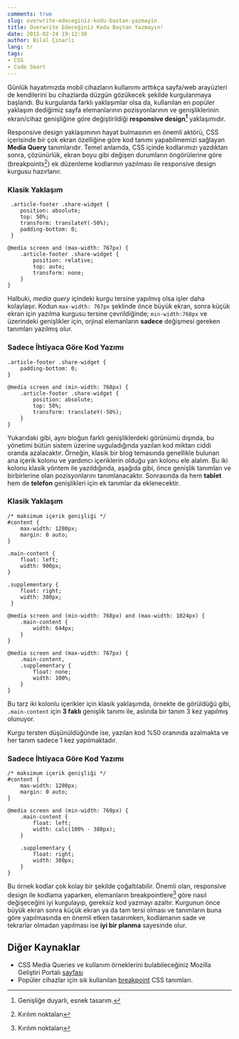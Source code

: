```yaml
---
comments: true
slug: overwrite-edeceginiz-kodu-bastan-yazmayin
title: Overwrite Edeceğiniz Kodu Baştan Yazmayın!
date: 2015-02-24 19:12:30
author: Bilal Çınarlı
lang: tr
tags:
- CSS
- Code Smart
---
```

Günlük hayatımızda mobil cihazların kullanımı arttıkça sayfa/web arayüzleri de kendilerini bu cihazlarda düzgün gözükecek şekilde kurgulanmaya başlandı. Bu kurgularda farklı yaklaşımlar olsa da, kullanılan en popüler yaklaşım dediğimiz sayfa elemanlarının pozisyonlarının ve genişliklerinin ekran/cihaz genişliğine göre değiştirildiği __responsive design[^1]__ yaklaşımıdır.

Responsive design yaklaşımının hayat bulmasının en önemli aktörü, CSS içerisinde bir çok ekran özelliğine göre kod tanımı yapabilmemizi sağlayan __Media Query__ tanımlarıdır. Temel anlamda, CSS içinde kodlarımızı yazdıktan sonra, çözünürlük, ekran boyu gibi değişen durumların öngörülerine göre (breakpoints[^2]) ek düzenleme kodlarının yazılması ile responsive design kurgusu hazırlanır.

### Klasik Yaklaşım
``` {.language-css}
 .article-footer .share-widget {
    position: absolute;
    top: 50%;
    transform: translateY(-50%);
    padding-bottom: 0;
 }

@media screen and (max-width: 767px) {
    .article-footer .share-widget {
        position: relative;
        top: auto;
        transform: none;
    }
}
```

Halbuki, _media query_ içindeki kurgu tersine yapılmış olsa işler daha kolaylaşır. Kodun `max-width: 767px` şeklinde önce büyük ekran, sonra küçük ekran için yazılma kurgusu tersine çevrildiğinde; `min-width:768px` ve üzerindeki genişlikler için, orjinal elemanların __sadece__ değişmesi gereken tanımları yazılmış olur.

### Sadece İhtiyaca Göre Kod Yazımı
``` {.language-css}
.article-footer .share-widget {
    padding-bottom: 0;
}

@media screen and (min-width: 768px) {
    .article-footer .share-widget {
        position: absolute;
        top: 50%;
        transform: translateY(-50%);
    }
}
```

Yukarıdaki gibi, aynı bloğun farklı genişliklerdeki görünümü dışında, bu yönetimi bütün sistem üzerine uyguladığında yazılan kod miktarı ciddi oranda azalacaktır. Örneğin, klasik bir blog temasında genellikle bulunan ana içerik kolonu ve yardımcı içeriklerin olduğu yan kolonu ele alalım. Bu iki kolonu klasik yöntem ile yazıldığında, aşağıda gibi, önce genişlik tanımları ve birbirlerine olan pozisyonlarını tanımlanacaktır. Sonrasında da hem __tablet__ hem de __telefon__ genişlikleri için ek tanımlar da eklenecektir.

### Klasik Yaklaşım
``` {.language-css}
/* maksimum içerik genişliği */
#content {
    max-width: 1280px;
    margin: 0 auto;
}

.main-content {
    float: left;
    width: 900px;
}

.supplementary {
    float: right;
    width: 380px;
 }

@media screen and (min-width: 768px) and (max-width: 1024px) {
    .main-content {
        width: 644px;
    }
}

@media screen and (max-width: 767px) {
    .main-content,
    .supplementary {
        float: none;
        width: 100%;
    }
}
```

Bu tarz iki kolonlu içerikler için klasik yaklaşımda, örnekte de görüldüğü gibi, `.main-content` için __3 faklı__ genişlik tanımı ile, aslında bir tanım 3 kez yapılmış olunuyor. 

Kurgu tersten düşünüldüğünde ise, yazılan kod %50 oranında azalmakta ve her tanım sadece 1 kez yapılmaktadır.

### Sadece İhtiyaca Göre Kod Yazımı
``` {.language-css}
/* maksimum içerik genişliği */
#content {
    max-width: 1280px;
    margin: 0 auto;
}

@media screen and (min-width: 769px) {
    .main-content {
        float: left;
        width: calc(100% - 380px);
    }

    .supplementary {
        float: right;
        width: 380px;
    }
}
```

Bu örnek kodlar çok kolay bir şekilde çoğaltılabilir. Önemli olan, responsive design ile kodlama yaparken, elemanların breakpointlere[^2] göre nasıl değişeceğini iyi kurgulayıp, gereksiz kod yazmayı azaltır. Kurgunun önce büyük ekran sonra küçük ekran ya da tam tersi olması ve tanımların buna göre yapılmasında en önemli etken tasarımken, kodlamanın sade ve tekrarlar olmadan yapılması ise __iyi bir planma__ sayesinde olur.

## Diğer Kaynaklar
- CSS Media Queries ve kullanım örneklerini bulabileceğiniz Mozilla Geliştiri Portalı [sayfası](https://developer.mozilla.org/en-US/docs/Web/Guide/CSS/Media_queries)
- Popüler cihazlar için sık kullanılan [breakpoint](http://responsivedesign.is/develop/browser-feature-support/media-queries-for-common-device-breakpoints) CSS tanımları.

[^1]: Genişliğe duyarlı, esnek tasarım.
[^2]: Kırılım noktaları